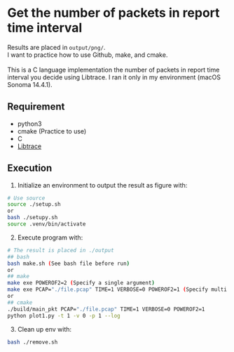 # Get the number of packets in report time interval
Results are placed in `output/png/`. <br>
I want to practice how to use Github, make, and cmake. <br>
<br>
This is a C language implementation the number of packets in report time interval you decide using Libtrace.
I ran it only in my environment (macOS Sonoma 14.4.1).

## Requirement
- python3
- cmake (Practice to use)
- C
- [Libtrace](https://github.com/LibtraceTeam/libtrace)

## Execution
1. Initialize an environment to output the result as figure with:
```bash
# Use source
source ./setup.sh
or
bash ./setupy.sh
source .venv/bin/activate
```

2. Execute program with:
```bash
# The result is placed in ./output
## bash
bash make.sh (See bash file before run) 
or
## make
make exe POWEROF2=2 (Specify a single argument)
make exe PCAP="./file.pcap" TIME=1 VERBOSE=0 POWEROF2=1 (Specify multi arguments)
or
## cmake
./build/main_pkt PCAP="./file.pcap" TIME=1 VERBOSE=0 POWEROF2=1
python plot1.py -t 1 -v 0 -p 1 --log
```

3. Clean up env with:
```bash
bash ./remove.sh
```
